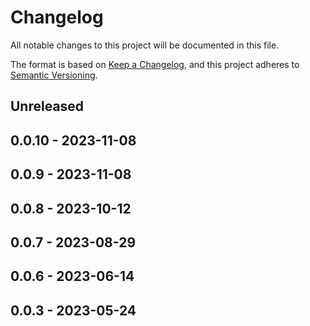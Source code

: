 # Changelog

All notable changes to this project will be documented in this file.

The format is based on [Keep a Changelog](https://keepachangelog.com/en/1.0.0/),
and this project adheres to [Semantic Versioning](https://semver.org/spec/v2.0.0.html).

## Unreleased

## 0.0.10 - 2023-11-08

## 0.0.9 - 2023-11-08

## 0.0.8 - 2023-10-12

## 0.0.7 - 2023-08-29

## 0.0.6 - 2023-06-14

## 0.0.3 - 2023-05-24
